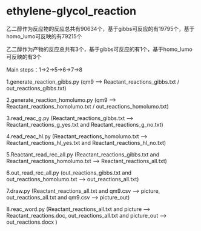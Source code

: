# ethylene-glycol_reaction

乙二醇作为反应物的反应总共有90634个，基于gibbs可反应的有19795个，基于homo_lumo可反映的有79215个

乙二醇作为产物的反应总共有3个，基于gibbs可反应的有1个，基于homo_lumo可反映的有3个

Main steps：1->2->5->6->7->8

1.generate_reaction_gibbs.py (qm9 --> Reactant_reactions_gibbs.txt / out_reactions_gibbs.txt)

2.generate_reaction_homolumo.py (qm9 --> Reactant_reactions_homolumo.txt / out_reactions_homolumo.txt)

3.read_reac_g.py (Reactant_reactions_gibbs.txt --> Reactant_reactions_g_yes.txt and Reactant_reactions_g_no.txt)

4.read_reac_hl.py (Reactant_reactions_homolumo.txt --> Reactant_reactions_hl_yes.txt and Reactant_reactions_hl_no.txt)

5.Reactant_read_rec_all.py (Reactant_reactions_gibbs.txt and Reactant_reactions_homolumo.txt --> Reactant_reactions_all.txt)

6.out_read_rec_all.py (out_reactions_gibbs.txt and out_reactions_homolumo.txt --> out_reactions_all.txt)

7.draw.py (Reactant_reactions_all.txt and qm9.csv --> picture, out_reactions_all.txt and qm9.csv --> picture_out)

8.reac_word.py (Reactant_reactions_all.txt and picture --> Reactant_reactions.doc, out_reactions_all.txt and picture_out --> out_reactions.docx )

